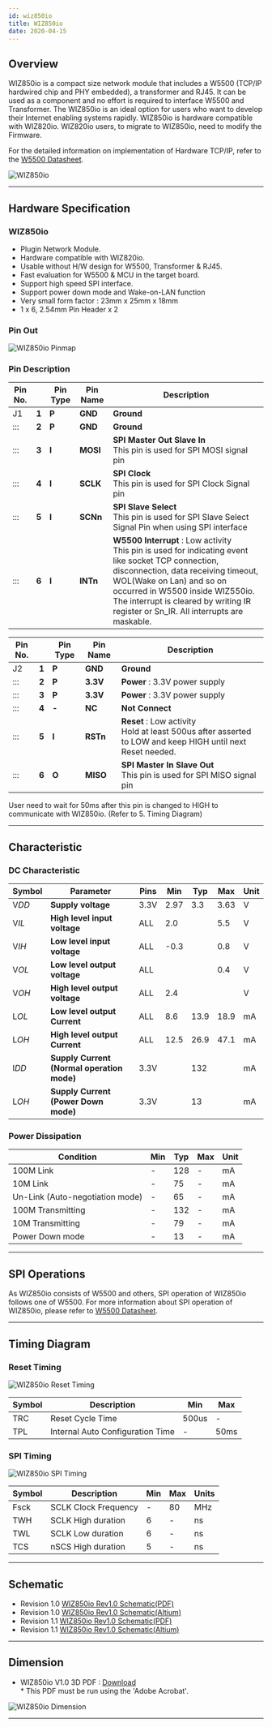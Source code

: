 ```yaml
---
id: wiz850io
title: WIZ850io
date: 2020-04-15
---
```


## Overview

WIZ850io is a compact size network module that includes a W5500 (TCP/IP
hardwired chip and PHY embedded), a transformer and RJ45. It can be used
as a component and no effort is required to interface W5500 and
Transformer. The WIZ850io is an ideal option for users who want to
develop their Internet enabling systems rapidly. WIZ850io is hardware
compatible with WIZ820io. WIZ820io users, to migrate to WIZ850io, need
to modify the Firmware.  

For the detailed information on implementation of Hardware TCP/IP, refer
to the [W5500 Datasheet](../iEthernet/W5500/Datasheet.md).

![WIZ850io](/img/products/wiz850io/wiz850io.png)  

-----

## Hardware Specification

### WIZ850io

   * Plugin Network Module.
   * Hardware compatible with WIZ820io.
   * Usable without H/W design for W5500, Transformer & RJ45.
   * Fast evaluation for W5500 & MCU in the target board.
   * Support high speed SPI interface.
   * Support power down mode and Wake-on-LAN function
   * Very small form factor : 23mm x 25mm x 18mm
   * 1 x 6, 2.54mm Pin Header x 2

### Pin Out

![WIZ850io Pinmap](/img/products/wiz850io/wiz850io_pinmap.png)  

### Pin Description

<table>
<thead>
<tr class="header">
<th><strong>Pin No.</strong></th>
<th></th>
<th><strong>Pin Type</strong></th>
<th>Pin Name</th>
<th><strong>Description</strong></th>
</tr>
</thead>
<tbody>
<tr class="odd">
<td>J1</td>
<td><strong>1</strong></td>
<td><strong>P</strong></td>
<td><strong>GND</strong></td>
<td><strong>Ground</strong></td>
</tr>
<tr class="even">
<td>:::</td>
<td><strong>2</strong></td>
<td><strong>P</strong></td>
<td><strong>GND</strong></td>
<td><strong>Ground</strong></td>
</tr>
<tr class="odd">
<td>:::</td>
<td><strong>3</strong></td>
<td><strong>I</strong></td>
<td><strong>MOSI</strong></td>
<td><strong>SPI Master Out Slave In</strong><br />
This pin is used for SPI MOSI signal pin</td>
</tr>
<tr class="even">
<td>:::</td>
<td><strong>4</strong></td>
<td><strong>I</strong></td>
<td><strong>SCLK</strong></td>
<td><strong>SPI Clock</strong><br />
This pin is used for SPI Clock Signal pin</td>
</tr>
<tr class="odd">
<td>:::</td>
<td><strong>5</strong></td>
<td><strong>I</strong></td>
<td><strong>SCNn</strong></td>
<td><strong>SPI Slave Select</strong><br />
This pin is used for SPI Slave Select Signal Pin when using SPI interface</td>
</tr>
<tr class="even">
<td>:::</td>
<td><strong>6</strong></td>
<td><strong>I</strong></td>
<td><strong>INTn</strong></td>
<td><strong>W5500 Interrupt</strong> : Low activity<br />
This pin is used for indicating event like socket TCP connection, disconnection, data receiving timeout, WOL(Wake on Lan) and so on occurred in W5500 inside WIZ550io.<br />
The interrupt is cleared by writing IR register or Sn_IR. All interrupts are maskable.</td>
</tr>
</tbody>
</table>

<table>
<thead>
<tr class="header">
<th><strong>Pin No.</strong></th>
<th></th>
<th><strong>Pin Type</strong></th>
<th>Pin Name</th>
<th><strong>Description</strong></th>
</tr>
</thead>
<tbody>
<tr class="odd">
<td>J2</td>
<td><strong>1</strong></td>
<td><strong>P</strong></td>
<td><strong>GND</strong></td>
<td><strong>Ground</strong></td>
</tr>
<tr class="even">
<td>:::</td>
<td><strong>2</strong></td>
<td><strong>P</strong></td>
<td><strong>3.3V</strong></td>
<td><strong>Power</strong> : 3.3V power supply</td>
</tr>
<tr class="odd">
<td>:::</td>
<td><strong>3</strong></td>
<td><strong>P</strong></td>
<td><strong>3.3V</strong></td>
<td><strong>Power</strong> : 3.3V power supply</td>
</tr>
<tr class="even">
<td>:::</td>
<td><strong>4</strong></td>
<td><strong>-</strong></td>
<td><strong>NC</strong></td>
<td><strong>Not Connect</strong></td>
</tr>
<tr class="odd">
<td>:::</td>
<td><strong>5</strong></td>
<td><strong>I</strong></td>
<td><strong>RSTn</strong></td>
<td><strong>Reset</strong> : Low activity<br />
Hold at least 500us after asserted to LOW and keep HIGH until next Reset needed.</td>
</tr>
<tr class="even">
<td>:::</td>
<td><strong>6</strong></td>
<td><strong>O</strong></td>
<td><strong>MISO</strong></td>
<td><strong>SPI Master In Slave Out</strong><br />
This pin is used for SPI MISO signal pin</td>
</tr>
</tbody>
</table>

User need to wait for 50ms after this pin is changed to HIGH to
communicate with WIZ850io. (Refer to 5. Timing Diagram)

-----

## Characteristic

### DC Characteristic

<table>
<thead>
<tr class="header">
<th>Symbol</th>
<th>Parameter</th>
<th>Pins</th>
<th>Min</th>
<th>Typ</th>
<th>Max</th>
<th>Unit</th>
</tr>
</thead>
<tbody>
<tr class="odd">
<td>V<em>DD</em></td>
<td><strong>Supply voltage</strong></td>
<td>3.3V</td>
<td>2.97</td>
<td>3.3</td>
<td>3.63</td>
<td>V</td>
</tr>
<tr class="even">
<td>V<em>IL</em></td>
<td><strong>High level input voltage</strong></td>
<td>ALL</td>
<td>2.0</td>
<td></td>
<td>5.5</td>
<td>V</td>
</tr>
<tr class="odd">
<td>V<em>IH</em></td>
<td><strong>Low level input voltage</strong></td>
<td>ALL</td>
<td>-0.3</td>
<td></td>
<td>0.8</td>
<td>V</td>
</tr>
<tr class="even">
<td>V<em>OL</em></td>
<td><strong>Low level output voltage</strong></td>
<td>ALL</td>
<td></td>
<td></td>
<td>0.4</td>
<td>V</td>
</tr>
<tr class="odd">
<td>V<em>OH</em></td>
<td><strong>High level output voltage</strong></td>
<td>ALL</td>
<td>2.4</td>
<td></td>
<td></td>
<td>V</td>
</tr>
<tr class="even">
<td>L<em>OL</em></td>
<td><strong>Low level output Current</strong></td>
<td>ALL</td>
<td>8.6</td>
<td>13.9</td>
<td>18.9</td>
<td>mA</td>
</tr>
<tr class="odd">
<td>L<em>OH</em></td>
<td><strong>High level output Current</strong></td>
<td>ALL</td>
<td>12.5</td>
<td>26.9</td>
<td>47.1</td>
<td>mA</td>
</tr>
<tr class="even">
<td>I<em>DD</em></td>
<td><strong>Supply Current<br />
(Normal operation mode)</strong></td>
<td>3.3V</td>
<td></td>
<td>132</td>
<td></td>
<td>mA</td>
</tr>
<tr class="odd">
<td>L<em>OH</em></td>
<td><strong>Supply Current<br />
(Power Down mode)</strong></td>
<td>3.3V</td>
<td></td>
<td>13</td>
<td></td>
<td>mA</td>
</tr>
</tbody>
</table>

### Power Dissipation

| Condition                       | Min | Typ | Max | Unit |
| ------------------------------- | --- | --- | --- | ---- |
| 100M Link                       | \-  | 128 | \-  | mA   |
| 10M Link                        | \-  | 75  | \-  | mA   |
| Un-Link (Auto-negotiation mode) | \-  | 65  | \-  | mA   |
| 100M Transmitting               | \-  | 132 | \-  | mA   |
| 10M Transmitting                | \-  | 79  | \-  | mA   |
| Power Down mode                 | \-  | 13  | \-  | mA   |

-----

## SPI Operations

As WIZ850io consists of W5500 and others, SPI operation of WIZ850io
follows one of W5500. For more information about SPI operation of
WIZ850io, please refer to [W5500 Datasheet](../iEthernet/W5500/Datasheet.md).

-----

## Timing Diagram

### Reset Timing

![WIZ850io Reset Timing](/img/products/wiz850io/wiz850io_reset_timing.png)

| Symbol | Description                      | Min   | Max  |
| ------ | -------------------------------- | ----- | ---- |
| TRC    | Reset Cycle Time                 | 500us | \-   |
| TPL    | Internal Auto Configuration Time | \-    | 50ms |

### SPI Timing

![WIZ850io SPI Timing](/img/products/spi_timing.jpg)

| Symbol | Description          | Min | Max | Units |
| ------ | -------------------- | --- | --- | ----- |
| Fsck   | SCLK Clock Frequency | \-  | 80  | MHz   |
| TWH    | SCLK High duration   | 6   | \-  | ns    |
| TWL    | SCLK Low duration    | 6   | \-  | ns    |
| TCS    | nSCS High duration   | 5   | \-  | ns    |

-----

## Schematic

  - Revision 1.0 <a href="/img/products/wiz850io/wiz850io_sch_v100.pdf" target="_blank">WIZ850io Rev1.0 Schematic(PDF)</a>
  - Revision 1.0 <a href="/img/products/wiz850io/wiz850io_sch_v100.zip" target="_blank">WIZ850io Rev1.0 Schematic(Altium)</a>
  - Revision 1.1 <a href="/img/products/wiz850io/wiz850io_sch_v110.pdf" target="_blank">WIZ850io Rev1.0 Schematic(PDF)</a>
  - Revision 1.1 <a href="/img/products/wiz850io/wiz850io_sch_v110.zip" target="_blank">WIZ850io Rev1.0 Schematic(Altium)</a>

-----

## Dimension

  - WIZ850io V1.0 3D PDF :
    <a href="/img/products/wiz850io/wiz850io_v100_3d.pdf" target="_blank">Download</a>  
    \* This PDF must be run using the 'Adobe Acrobat'.

![WIZ850io Dimension](/img/products/wiz850io/wiz850io_dimension.png)

-----